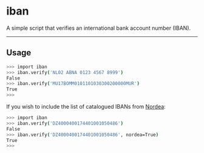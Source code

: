 iban
===========

A simple script that verifies an international bank account number (IBAN).

---

## Usage

```bash
>>> import iban
>>> iban.verify('NL02 ABNA 0123 4567 8999')
False
>>> iban.verify('MU17BOMM0101101030300200000MUR')
True
>>>
```

If you wish to include the list of catalogued IBANs from
[Nordea](https://en.wikipedia.org/wiki/Nordea):

```bash
>>> import iban
>>> iban.verify('DZ4000400174401001050486')
False
>>> iban.verify('DZ4000400174401001050486', nordea=True)
True
>>>
```
